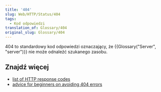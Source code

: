 ```yaml
---
title: '404'
slug: Web/HTTP/Status/404
tags:
  - Kod odpowiedzi
translation_of: Glossary/404
original_slug: Glossary/404
---
```

404 to standardowy kod odpowiedzi oznaczający, że {{Glossary("Server", "server")}} nie może odnaleźć szukanego zasobu.

## Znajdź więcej

- [list of HTTP response codes](/pl/docs/Web/HTTP/Response_codes)
- [advice for beginners on avoiding 404 errors](https://developer.mozilla.org/en-US/Learn/Checking_that_your_web_site_is_working_properly)
